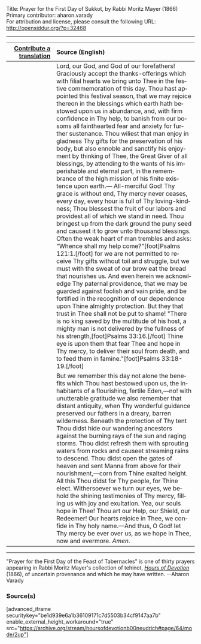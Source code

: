 <html>
<head></head>
<body>
Title: Prayer for the First Day of Sukkot, by Rabbi Moritz Mayer (1866)<br />
Primary contributor: aharon.varady<br />
For attribution and license, please consult the following URL: <a href="http://opensiddur.org/?p=32468">http://opensiddur.org/?p=32468</a>
<p />
<hr />

<table style="margin-left: auto;margin-right: auto;" class="draggable">
<thead><tr><th id="x" style="text-align: right;"><a href="/contributing/upload/">Contribute a translation</a></th><th style="text-align: left;">Source (English)</th></tr></thead>
<tbody>
<tr><td style="vertical-align:top;" width="25%">
<div class="liturgy" lang="he">

</span></div></td>
 
<td style="vertical-align:top;">
<div class="english" lang="en">
Lord, our God, and God of our forefathers! Graciously accept the thanks-offerings which with filial hearts we bring unto Thee in the festive commemoration of this day. Thou hast appointed this festival season, that we may rejoice thereon in the blessings which earth hath bestowed upon us in abundance, and, with firm confidence in Thy help, to banish from our bosoms all fainthearted fear and anxiety for further sustenance. Thou wiliest that man enjoy in gladness Thy gifts for the preservation of his body, but also ennoble and sanctify his enjoyment by thinking of Thee, the Great Giver of all blessings, by attending to the wants of his imperishable and eternal part, in the remembrance of the high mission of his finite existence upon earth.— All-merciful God! Thy grace is without end, Thy mercy never ceases, every day, every hour is full of Thy loving-kindness; Thou blessest the fruit of our labors and providest all of which we stand in need. Thou bringest up from the dark ground the puny seed and causest it to grow unto thousand blessings. Often the weak heart of man trembles and asks: "Whence shall my help come?"[foot]Psalms 121:1.[/foot] for we are not permitted to receive Thy gifts without toil and struggle, but we must with the sweat of our brow eat the bread that nourishes us. And even herein we acknowledge Thy paternal providence, that we may be guarded against foolish and vain pride, and be fortified in the recognition of our dependence upon Thine almighty protection. But they that trust in Thee shall not be put to shame! "There is no king saved by the multitude of his host, a mighty man is not delivered by the fullness of his strength,[foot]Psalms 33:16.[/foot] Thine eye is upon them that fear Thee and hope in Thy mercy, to deliver their soul from death, and to feed them in famine."[foot]Psalms 33:18-19.[/foot] 
</div></td></tr>


<tr><td style="vertical-align:top;">
<div class="liturgy" lang="he">

</span></div></td>
 
<td style="vertical-align:top;">
<div class="english" lang="en">
But we remember this day not alone the benefits which Thou hast bestowed upon us, the inhabitants of a flourishing, fertile Eden,—no! with unutterable gratitude we also remember that distant antiquity, when Thy wonderful guidance preserved our fathers in a dreary, barren wilderness. Beneath the protection of Thy tent Thou didst hide our wandering ancestors against the burning rays of the sun and raging storms. Thou didst refresh them with sprouting waters from rocks and causeet streaming rains to descend. Thou didst open the gates of heaven and sent Manna from above for their nourishment,—corn from Thine exalted height. All this Thou didst for Thy people, for Thine elect. Withersoever we turn our eyes, we behold the shining testimonies of Thy mercy, filling us with joy and exultation. Yea, our souls hope in Thee! Thou art our Help, our Shield, our Redeemer! Our hearts rejoice in Thee, we confide in Thy holy name.—And thus, O God! let Thy mercy be ever over us, as we hope in Thee, now and evermore. <em>Amen</em>. 
</div></td></tr>
</tbody></table>

<hr />

"Prayer for the First Day of the Feast of Tabernacles" is one of thirty prayers appearing in Rabbi Moritz Mayer's collection of tehinot, <em><a href="/?p=3692">Hours of Devotion</a></em> (1866), of uncertain provenance and which he may have written. --Aharon Varady

<h3>Source(s)</h3>

[advanced_iframe securitykey="be1d939e6a1b36109171c7d5503b34cf9147aa7b" enable_external_height_workaround="true" src="https://archive.org/stream/hoursofdevotionb00neudrich#page/64/mode/2up"]

&nbsp;
</body>
</html>